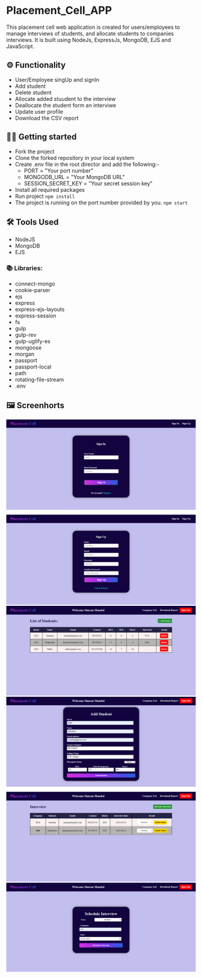 # Placement_Cell_APP
This placement cell web application is created for users/employees to manage interviews of students, and allocate students to companies interviews.
It is built using NodeJs, ExpressJs, MongoDB, EJS and JavaScript.

## ⚙️ Functionality
- User/Employee singUp and signIn
- Add student
- Delete student
- Allocate added stuudent to the interview
- Deallocate the student form an interviwe
- Update user profile
- Download the CSV report

## 🧑‍💻 Getting started
- Fork the project
- Clone the forked repository in your local system
- Create .env file in the root director and add the following:-
  - PORT = "Your port number"
  - MONGODB_URL = "Your MongoDB URL"
  - SESSION_SECRET_KEY = "Your secret session key"
- Install all required packages
- Run project
   ` npm install ` 
- The project is running on the port number provided by you.
   ` npm start `

## 🛠️ Tools Used
- NodeJS
- MongoDB
- EJS

### 📚 Libraries:
- connect-mongo
- cookie-parser
- ejs
- express
- express-ejs-layouts
- express-session
- fs
- gulp
- gulp-rev
- gulp-uglify-es
- mongoose
- morgan
- passport
- passport-local
- path
- rotating-file-stream
- .env

## 🖼️ Screenhorts
![signIn page](./assets/image/signInPage.png)
![signUp page](./assets/image/signUpPage.png)
![home page](./assets/image/homePage.png)
![Add Student Page](./assets/image/AddStudentPage.png)
![company List Home Page](./assets/image/companyListHomePage.png)
![schedule Interview Page](./assets/image/scheduleInterviewPage.png)
